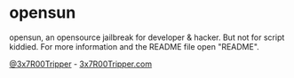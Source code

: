 opensun
=======

opensun, an opensource jailbreak for developer & hacker.
But not for script kiddied.
For more information and the README file open "README".

<a href="https://twitter.com/3x7R00Tripper">@3x7R00Tripper</a> - <a href="http://3x7R00Tripper.com">3x7R00Tripper.com</a>
